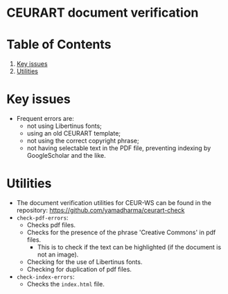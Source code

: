 # CEURART document verification

# Table of Contents

1.  [Key issues](#orgd3523da)
2.  [Utilities](#org233c1ea)

<a id="orgd3523da"></a>

# Key issues

-   Frequent errors are:
    -   not using Libertinus fonts;
    -   using an old CEURART template;
    -   not using the correct copyright phrase;
    -   not having selectable text in the PDF file, preventing indexing by GoogleScholar and the like.


<a id="org233c1ea"></a>

# Utilities

-   The document verification utilities for CEUR-WS can be found in the repository: <https://github.com/yamadharma/ceurart-check>
-   `check-pdf-errors`:
    -   Checks pdf files.
    -   Checks for the presence of the phrase 'Creative Commons' in pdf files.
        -   This is to check if the text can be highlighted (if the document is not an image).
    -   Checking for the use of Libertinus fonts.
    -   Checking for duplication of pdf files.
-   `check-index-errors`:
    -   Checks the `index.html` file.

